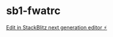 # sb1-fwatrc

[Edit in StackBlitz next generation editor ⚡️](https://stackblitz.com/~/github.com/Rahmath-001/sb1-fwatrc)